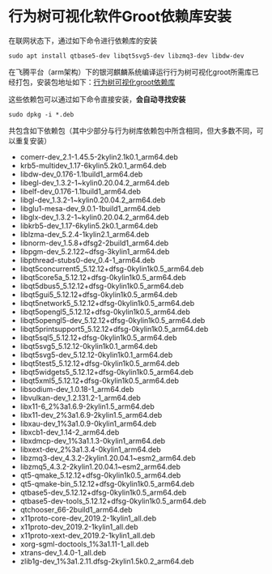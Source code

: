 # 行为树可视化软件Groot依赖库安装

在联网状态下，通过如下命令进行依赖库的安装

```
sudo apt install qtbase5-dev libqt5svg5-dev libzmq3-dev libdw-dev
```

在飞腾平台（arm架构）下的银河麒麟系统编译运行行为树可视化groot所需库已经打包，安装包地址如下：[行为树可视化groot依赖库](https://jbox.sjtu.edu.cn/l/u1O2ve)

这些依赖包可以通过如下命令直接安装，**会自动寻找安装**

```
sudo dpkg -i *.deb
```

共包含如下依赖包（其中少部分与行为树库依赖包中所含相同，但大多数不同，可以重复安装）

- comerr-dev_2.1-1.45.5-2kylin2.1k0.1_arm64.deb
- krb5-multidev_1.17-6kylin5.2k0.1_arm64.deb
- libdw-dev_0.176-1.1build1_arm64.deb
- libegl-dev_1.3.2-1~kylin0.20.04.2_arm64.deb
- libelf-dev_0.176-1.1build1_arm64.deb
- libgl-dev_1.3.2-1~kylin0.20.04.2_arm64.deb
- libglu1-mesa-dev_9.0.1-1build1_arm64.deb
- libglx-dev_1.3.2-1~kylin0.20.04.2_arm64.deb
- libkrb5-dev_1.17-6kylin5.2k0.1_arm64.deb
- liblzma-dev_5.2.4-1kylin2.1_arm64.deb
- libnorm-dev_1.5.8+dfsg2-2build1_arm64.deb
- libpgm-dev_5.2.122~dfsg-3kylin1_arm64.deb
- libpthread-stubs0-dev_0.4-1_arm64.deb
- libqt5concurrent5_5.12.12+dfsg-0kylin1k0.5_arm64.deb
- libqt5core5a_5.12.12+dfsg-0kylin1k0.5_arm64.deb
- libqt5dbus5_5.12.12+dfsg-0kylin1k0.5_arm64.deb
- libqt5gui5_5.12.12+dfsg-0kylin1k0.5_arm64.deb
- libqt5network5_5.12.12+dfsg-0kylin1k0.5_arm64.deb
- libqt5opengl5_5.12.12+dfsg-0kylin1k0.5_arm64.deb
- libqt5opengl5-dev_5.12.12+dfsg-0kylin1k0.5_arm64.deb
- libqt5printsupport5_5.12.12+dfsg-0kylin1k0.5_arm64.deb
- libqt5sql5_5.12.12+dfsg-0kylin1k0.5_arm64.deb
- libqt5svg5_5.12.12-0kylin1k0.1_arm64.deb
- libqt5svg5-dev_5.12.12-0kylin1k0.1_arm64.deb
- libqt5test5_5.12.12+dfsg-0kylin1k0.5_arm64.deb
- libqt5widgets5_5.12.12+dfsg-0kylin1k0.5_arm64.deb
- libqt5xml5_5.12.12+dfsg-0kylin1k0.5_arm64.deb
- libsodium-dev_1.0.18-1_arm64.deb
- libvulkan-dev_1.2.131.2-1_arm64.deb
- libx11-6_2%3a1.6.9-2kylin1.5_arm64.deb
- libx11-dev_2%3a1.6.9-2kylin1.5_arm64.deb
- libxau-dev_1%3a1.0.9-0kylin1_arm64.deb
- libxcb1-dev_1.14-2_arm64.deb
- libxdmcp-dev_1%3a1.1.3-0kylin1_arm64.deb
- libxext-dev_2%3a1.3.4-0kylin1_arm64.deb
- libzmq3-dev_4.3.2-2kylin1.20.04.1~esm2_arm64.deb
- libzmq5_4.3.2-2kylin1.20.04.1~esm2_arm64.deb
- qt5-qmake_5.12.12+dfsg-0kylin1k0.5_arm64.deb
- qt5-qmake-bin_5.12.12+dfsg-0kylin1k0.5_arm64.deb
- qtbase5-dev_5.12.12+dfsg-0kylin1k0.5_arm64.deb
- qtbase5-dev-tools_5.12.12+dfsg-0kylin1k0.5_arm64.deb
- qtchooser_66-2build1_arm64.deb
- x11proto-core-dev_2019.2-1kylin1_all.deb
- x11proto-dev_2019.2-1kylin1_all.deb
- x11proto-xext-dev_2019.2-1kylin1_all.deb
- xorg-sgml-doctools_1%3a1.11-1_all.deb
- xtrans-dev_1.4.0-1_all.deb
- zlib1g-dev_1%3a1.2.11.dfsg-2kylin1.5k0.2_arm64.deb

